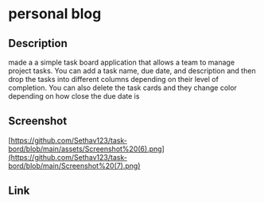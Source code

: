 # personal blog
## Description
made a a simple task board application that allows a team to manage project tasks. You can add a task name, due date, and description and then drop the tasks into different columns depending on their level of completion. You can also delete the task cards and they change color depending on how close the due date is
## Screenshot
[https://github.com/Sethav123/task-bord/blob/main/assets/Screenshot%20(6).png](https://github.com/Sethav123/task-bord/blob/main/Screenshot%20(7).png)
## Link


